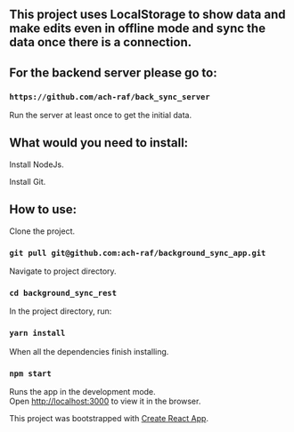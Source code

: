 ## This project uses LocalStorage to show data and make edits even in offline mode and sync the data once there is a connection.


## For the backend server please go to:

### `https://github.com/ach-raf/back_sync_server`

Run the server at least once to get the initial data.

## What would you need to install:

Install NodeJs.

Install Git.

## How to use:

Clone the project.

### `git pull git@github.com:ach-raf/background_sync_app.git`

Navigate to project directory.

### `cd background_sync_rest`

In the project directory, run:

### `yarn install`

When all the dependencies finish installing.

### `npm start`

Runs the app in the development mode.<br />
Open [http://localhost:3000](http://localhost:3000) to view it in the browser.

This project was bootstrapped with [Create React App](https://github.com/facebook/create-react-app).
